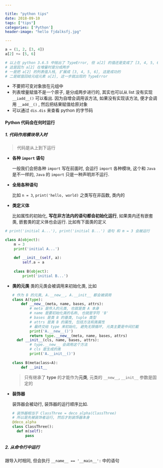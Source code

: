 ```yaml
---

title: "python tips"
date: 2018-09-10
tags: ["tips"]
categories: ['Python']
header-image: "hello fjdalksfj.jpg"

---
```


```python
a = (1, 2, [3, 4])
a[2] += [5, 6]

# 以上在 python 3.6.5 中抛出了 TypeError, 但 a[2] 的值还是变成了 [3, 4, 5, 6]
# 这是因为 a[2] 在增量时是分成两步
# 一是把 a[2] 的列表值入栈, 扩展成 [3, 4, 5, 6], 这是成功的
# 二是赋值回给元组元素 a[2], 这一步就出现的 TypeError
```

* 不要把可变对象放在元组中
* 列表增量赋值不是一个原子, 是分成两步进行的, 其实也可以从 list 没有实现 `__iadd__()` 可以看出. 因为自增会调用该方法, 如果没有实现该方法, 便才会调用 `__add__()` , 然后把结果赋值给原对象
* 可以通过 `dis.dis` 来查看 python 的字节码





#### Python 代码会在何时运行

##### 1. 代码作用模块导入时

> 代码是从上到下运行

* **各种 `import` 语句**

  一般我们会把各种 `import` 写在前面时, 会运行 `import` 各种模块, 这个和 `Java` 是不一样的, `Java` 的 `import` 只是一种声明并不运行.

* **全局各种语句**

  比如 `n = 3`, `print('hello, world)` 之类写在非函数, 类内的

* **类定义体**

  比如属性的初始化, **写在非方法内的语句都会初始化运行**, 如果类内还有嵌套类, 嵌套类的定义体也会运行. 比如有下面类的定义

```python
# print('initial A...'), print('initial B...') 语句 和 m = 3 会被运行

class A(object):
    m = 3
    print('initial A...')
    
    def __init__(self, a):
        self.a = a
        
    class B(object):
        print('initial B...')
```

* **类的元类**
  类的元类会被调用来初始化类, 比如

  ```python
  # 作为 B 的元类, A.__new__, A.__init__ 都会被调用
  class A(type):
      def __new__(meta, name, bases, attrs):
          # meta 是传入的元类, 也就是类 A 本身
          # name 是要初始化类的名称, 也就是字符 'B'
          # bases 是类 B 的基类, tuple 类型
          # attrs 是类 B 的属性, 包括方法和类属性
          # 最终交给 type 来初始化, 避免无限循环, 元类主要是中间拦截
          print('A.__new__()')
          return type.__new__(meta, name, bases, attrs)
  	def __init__(cls, name, bases, attrs):
          # type.__new__ 会调用这个方法
          # cls 是生成的类
          print('A.__init__()')
          
  class B(metaclass=A):
      def __init__
  ```

  > 只有继承了 **type** 的才能作为**元类**, 元类的 `__new__`, `__init__` 参数是固定的 

* **装饰器**

  装饰器会被动行, 装饰器的运行顺序比如. 
  
  ```python
  # 装饰器相当于 ClassThree = deco_alpha(ClassThree) 
  # 所以是先被装饰者运行, 然后才到装饰器本身
  @deco_alpha
  class ClassThree():
  	def m(self):
  		pass
  ```
  

##### 2. 从命令行中运行

跟导入时相同, 但会执行 `__name__ == '__main__':` 中的语句


